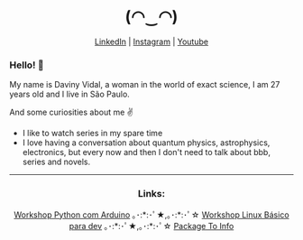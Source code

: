 <h1 align="center">(◠‿◠) </h1>

<p align="center">
  <a href="https://www.linkedin.com/in/davinyvidal/">LinkedIn</a>  |
  <a href="https://www.instagram.com/daviny.vidal/">Instagram</a>  |
  <a href="https://www.youtube.com/channel/UCbcIGM1t3Hmzcm5w-gU6PWg">Youtube</a>
</p>


### Hello! :wave:
My name is Daviny Vidal, a woman in the world of exact science, I am 27 years old and I live in São Paulo.

And some curiosities about me :v:

- I like to watch series in my spare time
- I love having a conversation about quantum physics, astrophysics, electronics, but every now and then I don't need to talk about bbb, series and novels.

---

<h3 align="center">Links:</h3>
<p align="center">
  <a href="http://pythoncomarduino.divulgue.info/">Workshop Python com Arduino</a> ｡･:*:･ﾟ★,｡･:*:･ﾟ☆ 
  <a href="http://linuxbasicoparadev.divulgue.info/">Workshop Linux Básico para dev</a> ｡･:*:･ﾟ★,｡･:*:･ﾟ☆ 
  <a href="http://www.package-to.info/">Package To Info</a>
</p>
